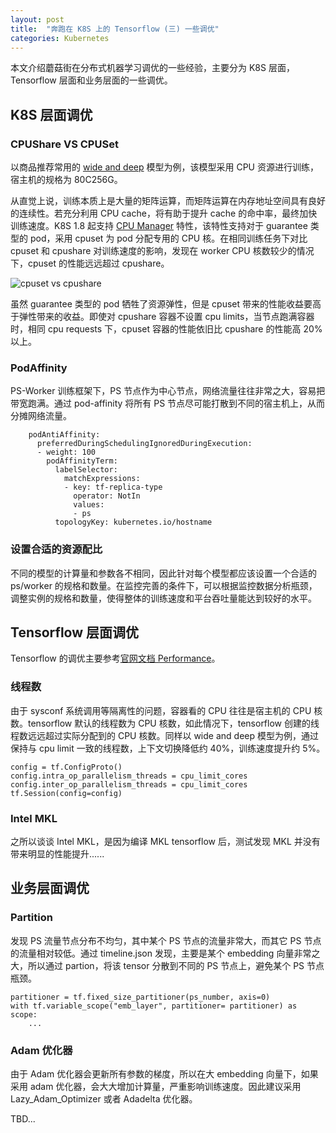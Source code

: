 ```yaml
---
layout: post
title:  "奔跑在 K8S 上的 Tensorflow (三) 一些调优"
categories: Kubernetes
---
```


本文介绍蘑菇街在分布式机器学习调优的一些经验，主要分为 K8S 层面，Tensorflow 层面和业务层面的一些调优。

## K8S 层面调优

### CPUShare VS CPUSet

以商品推荐常用的 [wide and deep](https://arxiv.org/abs/1606.07792) 模型为例，该模型采用 CPU 资源进行训练，宿主机的规格为 80C256G。

从直觉上说，训练本质上是大量的矩阵运算，而矩阵运算在内存地址空间具有良好的连续性。若充分利用 CPU cache，将有助于提升 cache 的命中率，最终加快训练速度。K8S 1.8 起支持 [CPU Manager](https://kubernetes.io/blog/2018/07/24/feature-highlight-cpu-manager/) 特性，该特性支持对于 guarantee 类型的 pod，采用 cpuset 为 pod 分配专用的 CPU 核。在相同训练任务下对比 cpuset 和 cpushare 对训练速度的影响，发现在 worker CPU 核数较少的情况下，cpuset 的性能远远超过 cpushare。

![cpuset vs cpushare](http://wsfdl.oss-cn-qingdao.aliyuncs.com/cpushareset.png)

虽然 guarantee 类型的 pod 牺牲了资源弹性，但是 cpuset 带来的性能收益要高于弹性带来的收益。即使对 cpushare 容器不设置 cpu limits，当节点跑满容器时，相同 cpu requests 下，cpuset 容器的性能依旧比 cpushare 的性能高 20% 以上。

### PodAffinity

PS-Worker 训练框架下，PS 节点作为中心节点，网络流量往往非常之大，容易把带宽跑满。通过 pod-affinity 将所有 PS 节点尽可能打散到不同的宿主机上，从而分摊网络流量。

```
    podAntiAffinity:
      preferredDuringSchedulingIgnoredDuringExecution:
      - weight: 100
        podAffinityTerm:
          labelSelector:
            matchExpressions:
            - key: tf-replica-type
              operator: NotIn
              values:
              - ps
          topologyKey: kubernetes.io/hostname
```

### 设置合适的资源配比

不同的模型的计算量和参数各不相同，因此针对每个模型都应该设置一个合适的 ps/worker 的规格和数量。在监控完善的条件下，可以根据监控数据分析瓶颈，调整实例的规格和数量，使得整体的训练速度和平台吞吐量能达到较好的水平。


## Tensorflow 层面调优

Tensorflow 的调优主要参考[官网文档 Performance](https://www.tensorflow.org/guide/performance/overview)。

### 线程数

由于 sysconf 系统调用等隔离性的问题，容器看的 CPU 往往是宿主机的 CPU 核数。tensorflow 默认的线程数为 CPU 核数，如此情况下，tensorflow 创建的线程数远远超过实际分配到的 CPU 核数。同样以 wide and deep 模型为例，通过保持与 cpu limit
一致的线程数，上下文切换降低约 40%，训练速度提升约 5%。

```
config = tf.ConfigProto()
config.intra_op_parallelism_threads = cpu_limit_cores
config.inter_op_parallelism_threads = cpu_limit_cores
tf.Session(config=config)
```

### Intel MKL

之所以谈谈 Intel MKL，是因为编译 MKL tensorflow 后，测试发现 MKL 并没有带来明显的性能提升......

## 业务层面调优

### Partition

发现 PS 流量节点分布不均匀，其中某个 PS 节点的流量非常大，而其它 PS 节点的流量相对较低。通过 timeline.json 发现，主要是某个 embedding 向量非常之大，所以通过 partion，将该 tensor 分散到不同的 PS 节点上，避免某个 PS 节点瓶颈。

```
partitioner = tf.fixed_size_partitioner(ps_number, axis=0)
with tf.variable_scope("emb_layer", partitioner= partitioner) as scope:
    ...
```

### Adam 优化器

由于 Adam 优化器会更新所有参数的梯度，所以在大 embedding 向量下，如果采用 adam 优化器，会大大增加计算量，严重影响训练速度。因此建议采用 Lazy_Adam_Optimizer 或者 Adadelta 优化器。

TBD...
